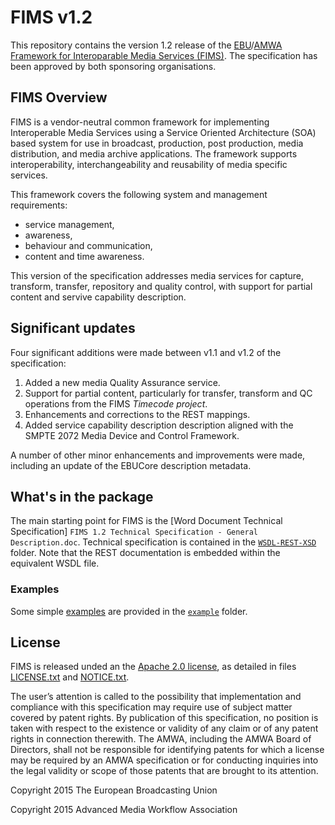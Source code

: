 # FIMS v1.2

This repository contains the version 1.2 release of the [EBU](http://tech.ebu.ch)/[AMWA](http://www.amwa.tv) 
[Framework for Interoparable Media Services (FIMS)](http://www.fims.tv). The specification has been approved 
by both sponsoring organisations.

## FIMS Overview

FIMS is a vendor-neutral common framework for implementing Interoperable Media Services using a Service 
Oriented Architecture (SOA) based system for use in broadcast, production, post production, media distribution, 
and media archive applications. The framework supports interoperability, interchangeability and reusability of 
media specific services.

This framework covers the following system and management requirements: 

* service management, 
* awareness, 
* behaviour and communication, 
* content and time awareness.

This version of the specification addresses media services for capture, transform, transfer, repository and 
quality control, with support for partial content and servive capability description.

## Significant updates

Four significant additions were made between v1.1 and v1.2 of the specification:

1. Added a new media Quality Assurance service.
2. Support for partial content, particularly for transfer, transform and QC operations from the FIMS _Timecode project_.
3. Enhancements and corrections to the REST mappings.
4. Added service capability description description aligned with the SMPTE 2072 Media Device and Control Framework.

A number of other minor enhancements and improvements were made, including an update of the EBUCore description metadata.

## What's in the package

The main starting point for FIMS is the [Word Document Technical Specification] `FIMS 1.2 Technical Specification - General  Description.doc`. Technical specification is contained in the [`WSDL-REST-XSD`](./WSDL-REST-XSD) folder. Note that the REST documentation is embedded within the equivalent WSDL file.

### Examples

Some simple [examples](/example/README.md/) are provided in the [`example`](./example) folder.

## License

FIMS is released unded an the [Apache 2.0 license](http://www.apache.org/licenses/LICENSE-2.0), as detailed in 
files [LICENSE.txt](/LICENSE.txt/) and [NOTICE.txt](/NOTICE.txt/).

The user’s attention is called to the possibility that implementation and compliance with this specification may require use 
of subject matter covered by patent rights. By publication of this specification, no position is taken with respect to the 
existence or validity of any claim or of any patent rights in connection therewith. The AMWA, including the AMWA Board of 
Directors, shall not be responsible for identifying patents for which a license may be required by an AMWA specification 
or for conducting inquiries into the legal validity or scope of those patents that are brought to its attention.

Copyright 2015 The European Broadcasting Union 

Copyright 2015 Advanced Media Workflow Association 

